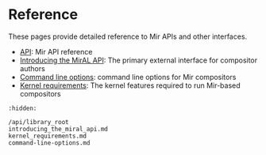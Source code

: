 # Reference
These pages provide detailed reference to Mir APIs and other interfaces.

- [API](/api/library_root): Mir API reference
- [Introducing the MirAL API](introducing_the_miral_api.md): The primary external interface for compositor authors
- [Command line options](command-line-options.md): command line options for Mir compositors
- [Kernel requirements](kernel_requirements.md): The kernel features required to run Mir-based compositors


```{toctree}
:hidden:

/api/library_root
introducing_the_miral_api.md
kernel_requirements.md
command-line-options.md
```
